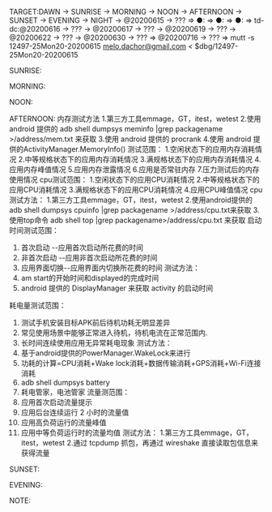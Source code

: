 TARGET:DAWN → SUNRISE → MORNING → NOON → AFTERNOON → SUNSET → EVENING → NIGHT → @20200615 → ??? ⇒ 
●: ⇒ 
●: ⇒ 
●: ⇒ 
td-dc:@20200616 → ??? → @20200617 → ??? → @20200619 → ??? → @20200622 → ??? → @20200630 → ??? ⇒ @20200716 → ??? ⇒ 
mutt -s 12497-25Mon20-20200615 melo.dachor@gmail.com < $dbg/12497-25Mon20-20200615

SUNRISE:

MORNING:

NOON:

AFTERNOON:
内存测试方法
1.第三方工具emmage，GT，itest，wetest
2.使用 android 提供的 adb shell dumpsys meminfo |grep packagename >/address/mem.txt 来获取
3.使用 android 提供的 procrank
4.使用 android 提供的ActivityManager.MemoryInfo()
测试范围：
1.空闲状态下的应用内存消耗情况
2.中等规格状态下的应用内存消耗情况
3.满规格状态下的应用内存消耗情况
4.应用内存峰值情况
5.应用内存泄露情况
6.应用是否常驻内存
7.压力测试后的内存使用情况
cpu测试范围：
1.空闲状态下的应用CPU消耗情况
2.中等规格状态下的应用CPU消耗情况
3.满规格状态下的应用CPU消耗情况
4.应用CPU峰值情况
cpu测试方法：
1.第三方工具emmage，GT，itest，wetest
2.使用android提供的adb shell dumpsys cpuinfo |grep packagename >/address/cpu.txt来获取
3.使用top命令 adb shell top |grep packagename>/address/cpu.txt 来获取
启动时间测试范围：
1. 首次启动 --应用首次启动所花费的时间
2. 非首次启动 --应用非首次启动所花费的时间
3. 应用界面切换--应用界面内切换所花费的时间
测试方法：
1. am start的开始时间和displayed的完成时间
2. android 提供的 DisplayManager 来获取 activity 的启动时间

耗电量测试范围：
1. 测试手机安装目标APK前后待机功耗无明显差异
2. 常见使用场景中能够正常进入待机，待机电流在正常范围内.
3. 长时间连续使用应用无异常耗电现象
测试方法：
1. 基于android提供的PowerManager.WakeLock来进行
2. 功耗的计算=CPU消耗+Wake lock消耗+数据传输消耗+GPS消耗+Wi-Fi连接消耗
3. adb shell dumpsys battery
4. 耗电管家，电池管家
流量测范围：
1. 应用首次启动流量提示
2. 应用后台连续运行 2 小时的流量值
3. 应用高负荷运行的流量峰值
4. 应用中等负荷运行时的流量均值
测试方法：
1.第三方工具emmage，GT，itest，wetest
2.通过 tcpdump 抓包，再通过 wireshake 直接读取包信息来获得流量

SUNSET:

EVENING:

NOTE:
